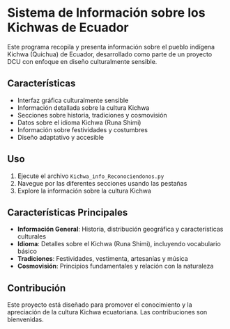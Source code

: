 # Sistema de Información sobre los Kichwas de Ecuador

Este programa recopila y presenta información sobre el pueblo indígena Kichwa (Quichua) de Ecuador, desarrollado como parte de un proyecto DCU con enfoque en diseño culturalmente sensible.

## Características

- Interfaz gráfica culturalmente sensible
- Información detallada sobre la cultura Kichwa
- Secciones sobre historia, tradiciones y cosmovisión
- Datos sobre el idioma Kichwa (Runa Shimi)
- Información sobre festividades y costumbres
- Diseño adaptativo y accesible

## Uso

1. Ejecute el archivo `Kichwa_info_Reconociendonos.py`
2. Navegue por las diferentes secciones usando las pestañas
3. Explore la información sobre la cultura Kichwa

## Características Principales

- **Información General**: Historia, distribución geográfica y características culturales
- **Idioma**: Detalles sobre el Kichwa (Runa Shimi), incluyendo vocabulario básico
- **Tradiciones**: Festividades, vestimenta, artesanías y música
- **Cosmovisión**: Principios fundamentales y relación con la naturaleza

## Contribución

Este proyecto está diseñado para promover el conocimiento y la apreciación de la cultura Kichwa ecuatoriana. Las contribuciones son bienvenidas.
